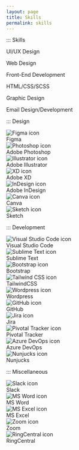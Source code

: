 ```yaml
---
layout: page
title: Skills
permalink: skills
---
```


<div class="container w-full md:max-w-4xl mx-auto">
  <div class="flex flex-wrap text-sm">
    <div class="w-full sm:w-1/2 lg:w-1/4 py-3 px-2">
      <div class="bg-white border shadow-md p-3 h-full ">
        <p class="text-gray-500 hover:text-gray-900 uppercase font-semibold mb-3">::: Skills</p>
        <p class="mb-2">UI/UX Design</p>
        <p class="mb-2">Web Design</p>
        <p class="mb-2">Front-End Development</p>
        <p class="mb-2">HTML/CSS/SCSS</p>
        <p class="mb-2">Graphic Design</p>
        <p>Email Design/Development</p>
      </div> <!-- bg-white -->
    </div> <!-- w-full -->
    <div class="w-full sm:w-1/2 lg:w-1/4 py-3 px-2">
      <div class="bg-white border shadow-md p-3 h-full">
        <p class="text-gray-500 hover:text-gray-900 uppercase font-semibold mb-3">::: Design</p>
        <div class="flex flex-row items-start mb-2">
          <div class="flex-shrink pr-2">
            <img class="mx-auto w-5 h-auto" src="{{site.baseurl}}/assets/img/icon-fg.svg" alt="Figma icon">
          </div>
          <div class="flex-1">
            Figma
          </div>
        </div>
        <div class="flex flex-row items-start mb-2">
          <div class="flex-shrink pr-2">
            <img class="mx-auto w-5 h-auto" src="{{site.baseurl}}/assets/img/icon-ps.svg" alt="Photoshop icon">
          </div>
          <div class="flex-1">
            Adobe Photoshop
          </div>
        </div>
        <div class="flex flex-row items-start mb-2">
          <div class="flex-shrink pr-2">
            <img class="mx-auto w-5 h-auto" src="{{site.baseurl}}/assets/img/icon-ai.svg" alt="Illustrator icon">
          </div>
          <div class="flex-1">
            Adobe Illustrator
          </div>
        </div>
        <div class="flex flex-row items-start mb-2">
          <div class="flex-shrink pr-2">
            <img class="mx-auto w-5 h-auto" src="{{site.baseurl}}/assets/img/icon-xd.svg" alt="XD icon">
          </div>
          <div class="flex-1">
            Adobe XD
          </div>
        </div>
        <div class="flex flex-row items-start mb-2">
          <div class="flex-shrink pr-2">
            <img class="mx-auto w-5 h-auto" src="{{site.baseurl}}/assets/img/icon-id.svg" alt="InDesign icon">
          </div>
          <div class="flex-1">
            Adobe InDesign
          </div>
        </div>
        <div class="flex flex-row items-start mb-2">
          <div class="flex-shrink pr-2">
            <img class="mx-auto w-5 h-auto" src="{{site.baseurl}}/assets/img/icon-cv.svg" alt="Canva icon">
          </div>
          <div class="flex-1">
            Canva
          </div>
        </div>
        <div class="flex flex-row items-start mb-2">
          <div class="flex-shrink pr-2">
            <img class="mx-auto w-5 h-auto" src="{{site.baseurl}}/assets/img/icon-sk.svg" alt="Sketch icon">
          </div>
          <div class="flex-1">
            Sketch
          </div>
        </div>
      </div> <!-- bg-white -->
    </div> <!-- w-full -->
    <div class="w-full sm:w-1/2 lg:w-1/4 py-3 px-2">
      <div class="bg-white border shadow-md p-3 h-full">
        <p class="text-gray-500 hover:text-gray-900 uppercase font-semibold mb-3">::: Development</p>
        <div class="flex flex-row items-start mb-2">
          <div class="flex-shrink pr-2">
            <img class="mx-auto w-5 h-auto" src="{{site.baseurl}}/assets/img/icon-vs.svg" alt="Visual Studio Code icon">
          </div>
          <div class="flex-1">
            Visual Studio Code
          </div>
        </div>
        <div class="flex flex-row items-start mb-2">
          <div class="flex-shrink pr-2">
            <img class="mx-auto w-5 h-auto" src="{{site.baseurl}}/assets/img/icon-st.svg" alt="Sublime Text icon">
          </div>
          <div class="flex-1">
            Sublime Text
          </div>
        </div>
        <div class="flex flex-row items-start mb-2">
          <div class="flex-shrink pr-2">
            <img class="mx-auto w-5 h-auto" src="{{site.baseurl}}/assets/img/icon-bs.svg" alt="Bootstrap icon">
          </div>
          <div class="flex-1">
            Bootstrap
          </div>
        </div>
        <div class="flex flex-row items-start mb-2">
          <div class="flex-shrink pr-2">
            <img class="mx-auto w-5 h-auto" src="{{site.baseurl}}/assets/img/icon-tw.svg" alt="Tailwind CSS icon">
          </div>
          <div class="flex-1">
            TailwindCSS
          </div>
        </div>
        <div class="flex flex-row items-start mb-2">
          <div class="flex-shrink pr-2">
            <img class="mx-auto w-5 h-auto" src="{{site.baseurl}}/assets/img/icon-wp.svg" alt="Wordpress icon">
          </div>
          <div class="flex-1">
            Wordpress
          </div>
        </div>
        <div class="flex flex-row items-start mb-2">
          <div class="flex-shrink pr-2">
            <img class="mx-auto w-5 h-auto" src="{{site.baseurl}}/assets/img/icon-gh.svg" alt="GitHub icon">
          </div>
          <div class="flex-1">
            GitHub
          </div>
        </div>
        <div class="flex flex-row items-start mb-2">
          <div class="flex-shrink pr-2">
            <img class="mx-auto w-5 h-auto" src="{{site.baseurl}}/assets/img/icon-jr.svg" alt="Jira icon">
          </div>
          <div class="flex-1">
            Jira
          </div>
        </div>
        <div class="flex flex-row items-start mb-2">
          <div class="flex-shrink pr-2">
            <img class="mx-auto w-5 h-auto" src="{{site.baseurl}}/assets/img/icon-pt.svg" alt="Pivotal Tracker icon">
          </div>
          <div class="flex-1">
            Pivotal Tracker
          </div>
        </div>
        <div class="flex flex-row items-start mb-2">
          <div class="flex-shrink pr-2">
            <img class="mx-auto w-5 h-auto" src="{{site.baseurl}}/assets/img/icon-az.svg" alt="Azure DevOps icon">
          </div>
          <div class="flex-1">
            Azure DevOps
          </div>
        </div>
        <div class="flex flex-row items-start mb-2">
          <div class="flex-shrink pr-2">
            <img class="mx-auto w-5 h-auto" src="{{site.baseurl}}/assets/img/icon-nj.svg" alt="Nunjucks icon">
          </div>
          <div class="flex-1">
            Nunjucks
          </div>
        </div>
      </div> <!-- bg-white -->
    </div> <!-- w-full -->
    <div class="w-full sm:w-1/2 lg:w-1/4 py-3 px-2">
      <div class="bg-white border shadow-md p-3 h-full">
        <p class="text-gray-500 hover:text-gray-900 uppercase font-semibold mb-3">::: Miscellaneous</p>
        <div class="flex flex-row items-start mb-2">
          <div class="flex-shrink pr-2">
            <img class="mx-auto w-5 h-auto" src="{{site.baseurl}}/assets/img/icon-sl.svg" alt="Slack icon">
          </div>
          <div class="flex-1">
            Slack
          </div>
        </div>
        <div class="flex flex-row items-start mb-2">
          <div class="flex-shrink pr-2">
            <img class="mx-auto w-5 h-auto" src="{{site.baseurl}}/assets/img/icon-wd.svg" alt="MS Word icon">
          </div>
          <div class="flex-1">
            MS Word
          </div>
        </div>
        <div class="flex flex-row items-start mb-2">
          <div class="flex-shrink pr-2">
            <img class="mx-auto w-5 h-auto" src="{{site.baseurl}}/assets/img/icon-ex.svg" alt="MS Excel icon">
          </div>
          <div class="flex-1">
            MS Excel
          </div>
        </div>
        <div class="flex flex-row items-start mb-2">
          <div class="flex-shrink pr-2">
            <img class="mx-auto w-5 h-auto" src="{{site.baseurl}}/assets/img/icon-zm.svg" alt="Zoom icon">
          </div>
          <div class="flex-1">
            Zoom
          </div>
        </div>
        <div class="flex flex-row items-start mb-2">
          <div class="flex-shrink pr-2">
            <img class="mx-auto w-5 h-auto" src="{{site.baseurl}}/assets/img/icon-rc.png" alt="RingCentral icon">
          </div>
          <div class="flex-1">
            RingCentral
          </div>
        </div>
      </div> <!-- bg-white -->
    </div> <!-- w-full -->
  </div> <!-- flex -->
</div> <!-- container -->
